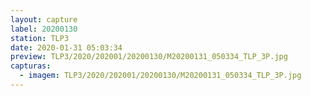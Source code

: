 ```yaml
---
layout: capture
label: 20200130
station: TLP3
date: 2020-01-31 05:03:34
preview: TLP3/2020/202001/20200130/M20200131_050334_TLP_3P.jpg
capturas:
  - imagem: TLP3/2020/202001/20200130/M20200131_050334_TLP_3P.jpg
---
```

